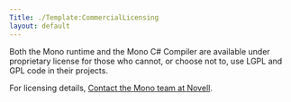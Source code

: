 ```yaml
---
Title: ./Template:CommercialLicensing
layout: default
---
```


Both the Mono runtime and the Mono C\# Compiler are available under
proprietary license for those who cannot, or choose not to, use LGPL and
GPL code in their projects.

For licensing details, [Contact the Mono team at
Novell]({{site.url}}/Contact "wikilink").
